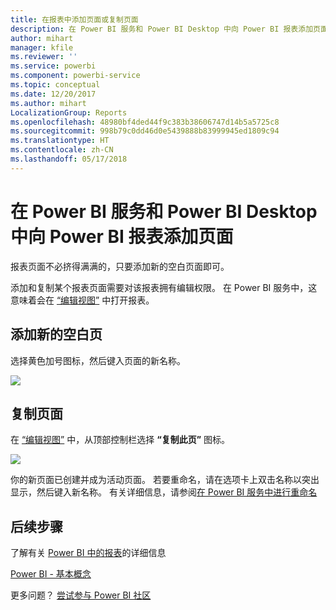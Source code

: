 ```yaml
---
title: 在报表中添加页面或复制页面
description: 在 Power BI 服务和 Power BI Desktop 中向 Power BI 报表添加页面
author: mihart
manager: kfile
ms.reviewer: ''
ms.service: powerbi
ms.component: powerbi-service
ms.topic: conceptual
ms.date: 12/20/2017
ms.author: mihart
LocalizationGroup: Reports
ms.openlocfilehash: 48980bf4ded44f9c383b38606747d14b5a5725c8
ms.sourcegitcommit: 998b79c0dd46d0e5439888b83999945ed1809c94
ms.translationtype: HT
ms.contentlocale: zh-CN
ms.lasthandoff: 05/17/2018
---
```

# <a name="add-a-page-to-a-power-bi-report-in-power-bi-service-and-power-bi-desktop"></a>在 Power BI 服务和 Power BI Desktop 中向 Power BI 报表添加页面
报表页面不必挤得满满的，只要添加新的空白页面即可。 

添加和复制某个报表页面需要对该报表拥有编辑权限。 在 Power BI 服务中，这意味着会在 [“编辑视图”](service-reading-view-and-editing-view.md) 中打开报表。 

## <a name="add-a-new-blank-page"></a>添加新的空白页
选择黄色加号图标，然后键入页面的新名称。  

![](media/power-bi-report-add-page/reorderpages2.gif)

## <a name="duplicate-a-page"></a>复制页面
在 [“编辑视图”](service-interact-with-a-report-in-editing-view.md) 中，从顶部控制栏选择 **“复制此页”** 图标。

![](media/power-bi-report-add-page/pbi_duplicate.png)

你的新页面已创建并成为活动页面。 若要重命名，请在选项卡上双击名称以突出显示，然后键入新名称。  有关详细信息，请参阅[在 Power BI 服务中进行重命名](service-rename.md)

## <a name="next-steps"></a>后续步骤
了解有关 [Power BI 中的报表](service-reports.md)的详细信息

[Power BI - 基本概念](service-basic-concepts.md)

更多问题？ [尝试参与 Power BI 社区](http://community.powerbi.com/)

